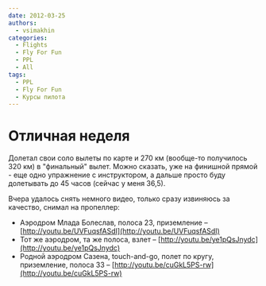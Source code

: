 ```yaml
---
date: 2012-03-25
authors:
  - vsimakhin
categories:
  - Flights
  - Fly For Fun
  - PPL
  - All
tags:
  - PPL
  - Fly For Fun
  - Курсы пилота
---
```


# Отличная неделя

Долетал свои соло вылеты по карте и 270 км (вообще-то получилось 320 км) в "финальный" вылет. Можно сказать, уже на финишной прямой - еще одно упражнение с инструктором, а дальше просто буду долетывать до 45 часов (сейчас у меня 36,5).

Вчера удалось снять немного видео, только сразу извиняюсь за качество, снимал на пропеллер:

* Аэродром Млада Болеслав, полоса 23, приземление – [http://youtu.be/UVFuqsfASdI](http://youtu.be/UVFuqsfASdI)
* Тот же аэродром, та же полоса, взлет – [http://youtu.be/ye1pQsJnydc](http://youtu.be/ye1pQsJnydc)
* Родной аэродром Сазена, touch-and-go, полет по кругу, приземление, полоса 33 – [http://youtu.be/cuGkL5PS-rw](http://youtu.be/cuGkL5PS-rw)